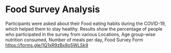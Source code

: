 # Food Survey Analysis 
Participants were asked about their Food eating habits during the COVID-19, which helped them to stay healthy.
Results show the percentage of people who participated in the survey from various Locations, Age group-wise nutrition consumed, Number of meals per day,
Food Survey Form https://forms.gle/1Q1xR9zBx8o5WLSk9
